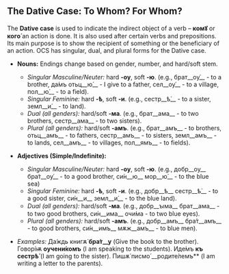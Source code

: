 ## The Dative Case: To Whom? For Whom?

The __Dative case__ is used to indicate the indirect object of a verb – __комꙋ__ or __кого́__ an action is done. It is also used after certain verbs and prepositions. Its main purpose is to show the recipient of something or the beneficiary of an action. OCS has singular, dual, and plural forms for the Dative case.

*   __Nouns:__ Endings change based on gender, number, and hard/soft stem.
    
    *   _Singular Masculine/Neuter:_ hard __-оу__, soft __-ю__. (e.g., брат__оу́__ - to a brother, да́мъ отьц__ю́__ - I give to a father, сел__оу́__ - to a village, пол__ю́__ - to a field).
    *   _Singular Feminine:_ hard __-ѣ__, soft __-и__. (e.g., сестр__ѣ́__ - to a sister, земл__и́__ - to land).
    *   _Dual (all genders):_ hard/soft __-ма__. (e.g., брат__ама__ - to two brothers, сестр__ама__ - to two sisters).
    *   _Plural (all genders):_ hard/soft __-амъ__. (e.g., брат__амъ__ - to brothers, отьц__амъ__ - to fathers, сестр__амъ__ - to sisters, земл__амъ__ - to lands, сел__амъ__ - to villages, пол__ямъ__ - to fields).
    
    
    
*   __Adjectives (Simple/Indefinite):__
    
    *   _Singular Masculine/Neuter:_ hard __-оу__, soft __-ю__. (e.g., добр__оу__ бра́т__оу́__ - to a good brother, си́н__ю__ мор__ю́__ - to the blue sea)
    *   _Singular Feminine:_ hard __-ѣ__, soft __-и__. (e.g., добр__ѣ__ сестр__ѣ́__ - to a good sister, си́н__и__ земл__и́__ - to the blue land).
    *   _Dual (all genders):_ hard/soft __-ма__. (e.g., добр__ꙑма__ брат__ама__ - to two good brothers, си́н__има__ очи́ма - to two blue eyes).
    *   _Plural (all genders):_ hard/soft __-амъ__. (e.g., добр__амъ__ бра́т__амъ__ - to good brothers, си́н__имъ__ мѫж__амъ__ - to blue men).
    
    
    
*   _Examples:_ Да́ждь книгѫ́ __бра́т__у__ (Give the book to the brother). Говорі́ѭ __оучени́комъ__ (I am speaking to the students). Иде́мъ __къ сестрѣ́__ (I am going to the sister). Пишѫ́ писмо́ __родите́лемъ\*\* (I am writing a letter to the parents).